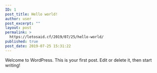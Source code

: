 ```yaml
---
ID: 1
post_title: Hello world!
author: user
post_excerpt: ""
layout: post
permalink: >
  https://letosaid.cf/2019/07/25/hello-world/
published: true
post_date: 2019-07-25 15:31:22
---
```

<!-- wp:paragraph -->
<p>Welcome to WordPress. This is your first post. Edit or delete it, then start writing!</p>
<!-- /wp:paragraph -->